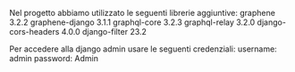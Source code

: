 Nel progetto abbiamo utilizzato le seguenti librerie aggiuntive:
graphene            3.2.2
graphene-django     3.1.1
graphql-core        3.2.3
graphql-relay       3.2.0
django-cors-headers 4.0.0
django-filter       23.2


Per accedere alla django admin usare le seguenti credenziali:
username: admin
password: Admin
